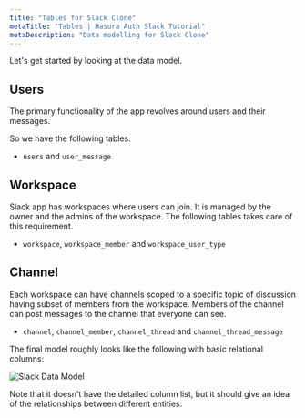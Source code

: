 ```yaml
---
title: "Tables for Slack Clone"
metaTitle: "Tables | Hasura Auth Slack Tutorial"
metaDescription: "Data modelling for Slack Clone"
---
```


Let's get started by looking at the data model.

## Users

The primary functionality of the app revolves around users and their messages. 

So we have the following tables.

- `users` and `user_message`

## Workspace

Slack app has workspaces where users can join. It is managed by the owner and the admins of the workspace. The following tables takes care of this requirement.

- `workspace`, `workspace_member` and `workspace_user_type`

## Channel

Each workspace can have channels scoped to a specific topic of discussion having subset of members from the workspace. Members of the channel can post messages to the channel that everyone can see.

- `channel`, `channel_member`, `channel_thread` and `channel_thread_message`

The final model roughly looks like the following with basic relational columns:

![Slack Data Model](https://graphql-engine-cdn.hasura.io/learn-hasura/assets/graphql-hasura-auth/slack-datamodel.png)

Note that it doesn't have the detailed column list, but it should give an idea of the relationships between different entities.
